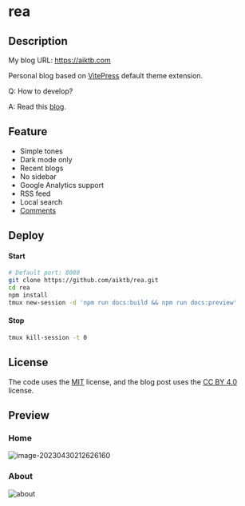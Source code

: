 # rea

## Description

My blog URL: https://aiktb.com

Personal blog based on [VitePress](https://vitepress.dev/) default theme extension.

Q: How to develop?

A: Read this [blog](https://aiktb.com/posts/vitepress-blog).

## Feature

- Simple tones
- Dark mode only
- Recent blogs
- No sidebar
- Google Analytics support
- RSS feed
- Local search
- [Comments](https://github.com/giscus/giscus)

## Deploy

#### Start

```bash
# Default port: 8080
git clone https://github.com/aiktb/rea.git
cd rea
npm install
tmux new-session -d 'npm run docs:build && npm run docs:preview'
```

#### Stop

```bash
tmux kill-session -t 0
```

## License

The code uses the [MIT](https://github.com/aiktb/rea/blob/master/LICENSE) license, and the blog post uses the [CC BY 4.0](https://creativecommons.org/licenses/by/4.0/) license.

## Preview

### Home

![image-20230430212626160](https://s2.loli.net/2023/04/30/9rb67scjOEtuzSY.webp)

### About

![about](https://s2.loli.net/2023/04/30/mHQ3gZxB4kTLuYM.webp)
